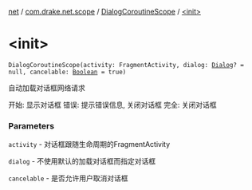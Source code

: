 [net](../../index.md) / [com.drake.net.scope](../index.md) / [DialogCoroutineScope](index.md) / [&lt;init&gt;](./-init-.md)

# &lt;init&gt;

`DialogCoroutineScope(activity: FragmentActivity, dialog: `[`Dialog`](https://developer.android.com/reference/android/app/Dialog.html)`? = null, cancelable: `[`Boolean`](https://kotlinlang.org/api/latest/jvm/stdlib/kotlin/-boolean/index.html)` = true)`

自动加载对话框网络请求

开始: 显示对话框
错误: 提示错误信息, 关闭对话框
完全: 关闭对话框

### Parameters

`activity` - 对话框跟随生命周期的FragmentActivity

`dialog` - 不使用默认的加载对话框而指定对话框

`cancelable` - 是否允许用户取消对话框